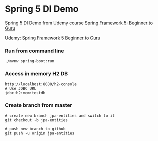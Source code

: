 # Spring 5 DI Demo

Spring 5 DI Demo from Udemy course [Spring Framework 5: Beginner to Guru](https://www.udemy.com/spring-framework-5-beginner-to-guru/learn/v4/t/lecture/7403516?start=0)

[Udemy: Spring Framework 5 Beginner to Guru](https://www.udemy.com/spring-framework-5-beginner-to-guru/)

### Run from command line ###

```
./mvnw spring-boot:run
```

### Access in memory H2 DB ###
```
http://localhost:8080/h2-console
# Use JDBC URL
jdbc:h2:mem:testdb
```

### Create branch from master ###
```
# create new branch jpa-entities and switch to it
git checkout -b jpa-entities

# push new branch to github
git push -u origin jpa-entities
```


